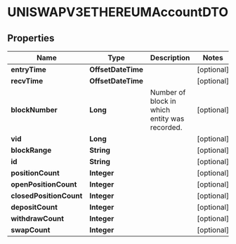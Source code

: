 

# UNISWAPV3ETHEREUMAccountDTO


## Properties

| Name | Type | Description | Notes |
|------------ | ------------- | ------------- | -------------|
|**entryTime** | **OffsetDateTime** |  |  [optional] |
|**recvTime** | **OffsetDateTime** |  |  [optional] |
|**blockNumber** | **Long** | Number of block in which entity was recorded. |  [optional] |
|**vid** | **Long** |  |  [optional] |
|**blockRange** | **String** |  |  [optional] |
|**id** | **String** |  |  [optional] |
|**positionCount** | **Integer** |  |  [optional] |
|**openPositionCount** | **Integer** |  |  [optional] |
|**closedPositionCount** | **Integer** |  |  [optional] |
|**depositCount** | **Integer** |  |  [optional] |
|**withdrawCount** | **Integer** |  |  [optional] |
|**swapCount** | **Integer** |  |  [optional] |



